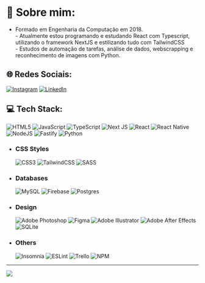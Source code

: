 ###

<!--
**EdsonGomesJR/edsongomesjr** is a ✨ _special_ ✨ repository because its `README.md` (this file) appears on your GitHub profile.

Here are some ideas to get you started:

- 🔭 I’m currently working on ...
- 🌱 I’m currently learning ...
- 👯 I’m looking to collaborate on ...
- 🤔 I’m looking for help with ...
- 💬 Ask me about ...
- 📫 How to reach me: ...
- 😄 Pronouns: ...
- ⚡ Fun fact: ...
-->
# 💫 Sobre mim:
- Formado em Engenharia da Computação em 2018.<br>-  Atualmente estou programando e estudando React com Typescript, utilizando o framework NextJS e estilizando tudo com TailwindCSS<br> - Estudos de automação de tarefas, análise de dados, webscrapping e reconhecimento de imagens com Python.


## 🌐 Redes Sociais:
[![Instagram](https://img.shields.io/badge/Instagram-%23E4405F.svg?logo=Instagram&logoColor=white)](https://instagram.com/edsoon.gomes) [![LinkedIn](https://img.shields.io/badge/LinkedIn-%230077B5.svg?logo=linkedin&logoColor=white)](https://linkedin.com/in/https://www.linkedin.com/in/edsoongomes) 



## 💻 Tech Stack:
![HTML5](https://img.shields.io/badge/html5-%23E34F26.svg?style=flat&logo=html5&logoColor=white) ![JavaScript](https://img.shields.io/badge/javascript-%23323330.svg?style=flat&logo=javascript&logoColor=%23F7DF1E)  ![TypeScript](https://img.shields.io/badge/typescript-%23007ACC.svg?style=flat&logo=typescript&logoColor=white)  ![Next JS](https://img.shields.io/badge/Next-black?style=flat&logo=next.js&logoColor=white) ![React](https://img.shields.io/badge/react-%2320232a.svg?style=flat&logo=react&logoColor=%2361DAFB)   ![React Native](https://img.shields.io/badge/react_native-%2320232a.svg?style=flat&logo=react&logoColor=%2361DAFB)   ![NodeJS](https://img.shields.io/badge/node.js-6DA55F?style=flat&logo=node.js&logoColor=white)  ![Fastify](https://img.shields.io/badge/fastify-%23000000.svg?style=flat&logo=fastify&logoColor=white) ![Python](https://img.shields.io/badge/python-3670A0?style=flat&logo=python&logoColor=ffdd54)
- ### CSS Styles 
     ![CSS3](https://img.shields.io/badge/css3-%231572B6.svg?style=flat&logo=css3&logoColor=white) ![TailwindCSS](https://img.shields.io/badge/tailwindcss-%2338B2AC.svg?style=flat&logo=tailwind-css&logoColor=white) ![SASS](https://img.shields.io/badge/SASS-hotpink.svg?style=flat&logo=SASS&logoColor=white) 
-  ### Databases
      ![MySQL](https://img.shields.io/badge/mysql-%2300f.svg?style=flat&logo=mysql&logoColor=white)  ![Firebase](https://img.shields.io/badge/firebase-%23039BE5.svg?style=flat&logo=firebase) ![Postgres](https://img.shields.io/badge/postgres-%23316192.svg?style=flat&logo=postgresql&logoColor=white)

- ### Design 
    ![Adobe Photoshop](https://img.shields.io/badge/adobephotoshop-%2331A8FF.svg?style=flat&logo=adobephotoshop&logoColor=white) 	![Figma](https://img.shields.io/badge/figma-%23F24E1E.svg?style=flat&logo=figma&logoColor=white) ![Adobe Illustrator](https://img.shields.io/badge/adobeillustrator-%23FF9A00.svg?style=flat&logo=adobeillustrator&logoColor=white) ![Adobe After Effects](https://img.shields.io/badge/Adobe%20After%20Effects-9999FF.svg?style=flat&logo=Adobe%20After%20Effects&logoColor=white) ![SQLite](https://img.shields.io/badge/sqlite-%2307405e.svg?style=flat&logo=sqlite&logoColor=white)
- ### Others  
     ![Insomnia](https://img.shields.io/badge/Insomnia-black?style=flat&logo=insomnia&logoColor=5849BE)    ![ESLint](https://img.shields.io/badge/ESLint-4B3263?style=flat&logo=eslint&logoColor=white) ![Trello](https://img.shields.io/badge/Trello-%23026AA7.svg?style=flat&logo=Trello&logoColor=white) ![NPM](https://img.shields.io/badge/NPM-%23000000.svg?style=flat&logo=npm&logoColor=white) 

<!-- <div align="center"> 
<img height="180em" src="https://github-readme-stats.vercel.app/api?username=EdsonGomesjr&theme=bear&hide_border=false&include_all_commits=false&count_private=false" alt="github stats"/>
<img height="180em" src="https://github-readme-stats.vercel.app/api/top-langs/?username=EdsonGomesjr&theme=bear&hide_border=false&include_all_commits=false&count_private=false&layout=compact" alt="github languages" />
</div> -->

---
[![](https://visitcount.itsvg.in/api?id=EdsonGomesjr&icon=7&color=6)](https://visitcount.itsvg.in)

<!-- Proudly created with GPRM ( https://gprm.itsvg.in ) -->



